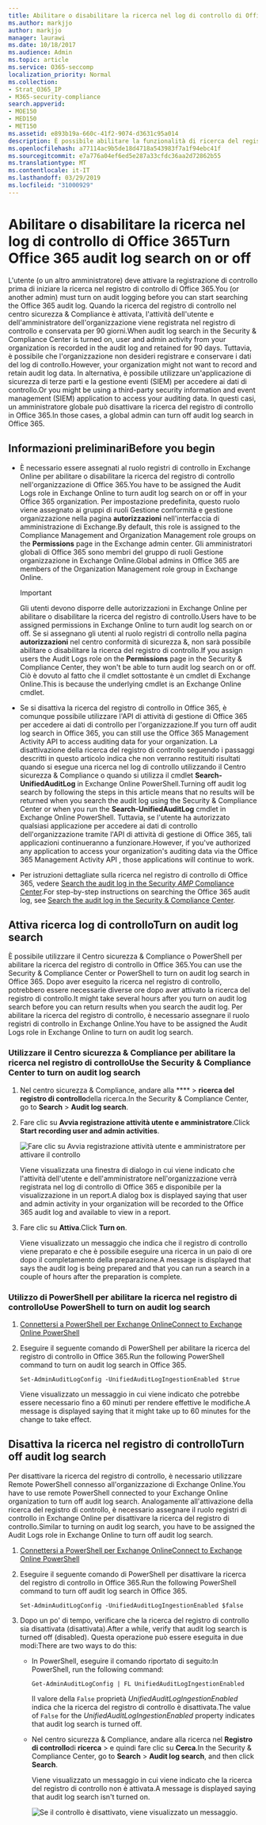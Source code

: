 ```yaml
---
title: Abilitare o disabilitare la ricerca nel log di controllo di Office 365
ms.author: markjjo
author: markjjo
manager: laurawi
ms.date: 10/18/2017
ms.audience: Admin
ms.topic: article
ms.service: O365-seccomp
localization_priority: Normal
ms.collection:
- Strat_O365_IP
- M365-security-compliance
search.appverid:
- MOE150
- MED150
- MET150
ms.assetid: e893b19a-660c-41f2-9074-d3631c95a014
description: È possibile abilitare la funzionalità di ricerca del registro di controllo nel centro sicurezza & Compliance. Se si cambia idea, è possibile attivarlo in qualsiasi momento. Quando la ricerca del registro di controllo è disattivata, gli amministratori non possono eseguire ricerche nel log di controllo di Office 365 per l'attività dell'utente e dell'amministratore nell'organizzazione.
ms.openlocfilehash: a77114ac9b5de18d4718a543983f7a1f94ebc41f
ms.sourcegitcommit: e7a776a04ef6ed5e287a33cfdc36aa2d72862b55
ms.translationtype: MT
ms.contentlocale: it-IT
ms.lasthandoff: 03/29/2019
ms.locfileid: "31000929"
---
```

# <a name="turn-office-365-audit-log-search-on-or-off"></a><span data-ttu-id="fb962-105">Abilitare o disabilitare la ricerca nel log di controllo di Office 365</span><span class="sxs-lookup"><span data-stu-id="fb962-105">Turn Office 365 audit log search on or off</span></span>

<span data-ttu-id="fb962-106">L'utente (o un altro amministratore) deve attivare la registrazione di controllo prima di iniziare la ricerca nel registro di controllo di Office 365.</span><span class="sxs-lookup"><span data-stu-id="fb962-106">You (or another admin) must turn on audit logging before you can start searching the Office 365 audit log.</span></span> <span data-ttu-id="fb962-107">Quando la ricerca del registro di controllo nel centro sicurezza & Compliance è attivata, l'attività dell'utente e dell'amministratore dell'organizzazione viene registrata nel registro di controllo e conservata per 90 giorni.</span><span class="sxs-lookup"><span data-stu-id="fb962-107">When audit log search in the Security & Compliance Center is turned on, user and admin activity from your organization is recorded in the audit log and retained for 90 days.</span></span> <span data-ttu-id="fb962-108">Tuttavia, è possibile che l'organizzazione non desideri registrare e conservare i dati del log di controllo.</span><span class="sxs-lookup"><span data-stu-id="fb962-108">However, your organization might not want to record and retain audit log data.</span></span> <span data-ttu-id="fb962-109">In alternativa, è possibile utilizzare un'applicazione di sicurezza di terze parti e la gestione eventi (SIEM) per accedere ai dati di controllo.</span><span class="sxs-lookup"><span data-stu-id="fb962-109">Or you might be using a third-party security information and event management (SIEM) application to access your auditing data.</span></span> <span data-ttu-id="fb962-110">In questi casi, un amministratore globale può disattivare la ricerca del registro di controllo in Office 365.</span><span class="sxs-lookup"><span data-stu-id="fb962-110">In those cases, a global admin can turn off audit log search in Office 365.</span></span>
  
## <a name="before-you-begin"></a><span data-ttu-id="fb962-111">Informazioni preliminari</span><span class="sxs-lookup"><span data-stu-id="fb962-111">Before you begin</span></span>

- <span data-ttu-id="fb962-112">È necessario essere assegnati al ruolo registri di controllo in Exchange Online per abilitare o disabilitare la ricerca del registro di controllo nell'organizzazione di Office 365.</span><span class="sxs-lookup"><span data-stu-id="fb962-112">You have to be assigned the Audit Logs role in Exchange Online to turn audit log search on or off in your Office 365 organization.</span></span> <span data-ttu-id="fb962-113">Per impostazione predefinita, questo ruolo viene assegnato ai gruppi di ruoli Gestione conformità e gestione organizzazione nella pagina **autorizzazioni** nell'interfaccia di amministrazione di Exchange.</span><span class="sxs-lookup"><span data-stu-id="fb962-113">By default, this role is assigned to the Compliance Management and Organization Management role groups on the **Permissions** page in the Exchange admin center.</span></span> <span data-ttu-id="fb962-114">Gli amministratori globali di Office 365 sono membri del gruppo di ruoli Gestione organizzazione in Exchange Online.</span><span class="sxs-lookup"><span data-stu-id="fb962-114">Global admins in Office 365 are members of the Organization Management role group in Exchange Online.</span></span> 
    
    > [!IMPORTANT]
    > <span data-ttu-id="fb962-115">Gli utenti devono disporre delle autorizzazioni in Exchange Online per abilitare o disabilitare la ricerca del registro di controllo.</span><span class="sxs-lookup"><span data-stu-id="fb962-115">Users have to be assigned permissions in Exchange Online to turn audit log search on or off.</span></span> <span data-ttu-id="fb962-116">Se si assegnano gli utenti al ruolo registri di controllo nella pagina **autorizzazioni** nel centro conformità di sicurezza &, non sarà possibile abilitare o disabilitare la ricerca del registro di controllo.</span><span class="sxs-lookup"><span data-stu-id="fb962-116">If you assign users the Audit Logs role on the **Permissions** page in the Security & Compliance Center, they won't be able to turn audit log search on or off.</span></span> <span data-ttu-id="fb962-117">Ciò è dovuto al fatto che il cmdlet sottostante è un cmdlet di Exchange Online.</span><span class="sxs-lookup"><span data-stu-id="fb962-117">This is because the underlying cmdlet is an Exchange Online cmdlet.</span></span> 
  
- <span data-ttu-id="fb962-118">Se si disattiva la ricerca del registro di controllo in Office 365, è comunque possibile utilizzare l'API di attività di gestione di Office 365 per accedere ai dati di controllo per l'organizzazione.</span><span class="sxs-lookup"><span data-stu-id="fb962-118">If you turn off audit log search in Office 365, you can still use the Office 365 Management Activity API to access auditing data for your organization.</span></span> <span data-ttu-id="fb962-119">La disattivazione della ricerca del registro di controllo seguendo i passaggi descritti in questo articolo indica che non verranno restituiti risultati quando si esegue una ricerca nel log di controllo utilizzando il Centro sicurezza & Compliance o quando si utilizza il cmdlet **Search-UnifiedAuditLog** in Exchange Online PowerShell.</span><span class="sxs-lookup"><span data-stu-id="fb962-119">Turning off audit log search by following the steps in this article means that no results will be returned when you search the audit log using the Security & Compliance Center or when you run the **Search-UnifiedAuditLog** cmdlet in Exchange Online PowerShell.</span></span> <span data-ttu-id="fb962-120">Tuttavia, se l'utente ha autorizzato qualsiasi applicazione per accedere ai dati di controllo dell'organizzazione tramite l'API di attività di gestione di Office 365, tali applicazioni continueranno a funzionare.</span><span class="sxs-lookup"><span data-stu-id="fb962-120">However, if you've authorized any application to access your organization's auditing data via the Office 365 Management Activity API , those applications will continue to work.</span></span> 
    
- <span data-ttu-id="fb962-121">Per istruzioni dettagliate sulla ricerca nel registro di controllo di Office 365, vedere [Search the audit log in the Security _AMP_ Compliance Center](search-the-audit-log-in-security-and-compliance.md).</span><span class="sxs-lookup"><span data-stu-id="fb962-121">For step-by-step instructions on searching the Office 365 audit log, see [Search the audit log in the Security & Compliance Center](search-the-audit-log-in-security-and-compliance.md).</span></span>
    
## <a name="turn-on-audit-log-search"></a><span data-ttu-id="fb962-122">Attiva ricerca log di controllo</span><span class="sxs-lookup"><span data-stu-id="fb962-122">Turn on audit log search</span></span>

<span data-ttu-id="fb962-123">È possibile utilizzare il Centro sicurezza & Compliance o PowerShell per abilitare la ricerca del registro di controllo in Office 365.</span><span class="sxs-lookup"><span data-stu-id="fb962-123">You can use the Security & Compliance Center or PowerShell to turn on audit log search in Office 365.</span></span> <span data-ttu-id="fb962-124">Dopo aver eseguito la ricerca nel registro di controllo, potrebbero essere necessarie diverse ore dopo aver attivato la ricerca del registro di controllo.</span><span class="sxs-lookup"><span data-stu-id="fb962-124">It might take several hours after you turn on audit log search before you can return results when you search the audit log.</span></span> <span data-ttu-id="fb962-125">Per abilitare la ricerca del registro di controllo, è necessario assegnare il ruolo registri di controllo in Exchange Online.</span><span class="sxs-lookup"><span data-stu-id="fb962-125">You have to be assigned the Audit Logs role in Exchange Online to turn on audit log search.</span></span>
  
### <a name="use-the-security--compliance-center-to-turn-on-audit-log-search"></a><span data-ttu-id="fb962-126">Utilizzare il Centro sicurezza & Compliance per abilitare la ricerca nel registro di controllo</span><span class="sxs-lookup"><span data-stu-id="fb962-126">Use the Security & Compliance Center to turn on audit log search</span></span>

1. <span data-ttu-id="fb962-127">Nel centro sicurezza & Compliance, andare alla \*\*\*\* \> **ricerca del registro di controllo**della ricerca.</span><span class="sxs-lookup"><span data-stu-id="fb962-127">In the Security & Compliance Center, go to **Search** \> **Audit log search**.</span></span>
    
2. <span data-ttu-id="fb962-128">Fare clic su **Avvia registrazione attività utente e amministratore**.</span><span class="sxs-lookup"><span data-stu-id="fb962-128">Click **Start recording user and admin activities**.</span></span>
    
    ![Fare clic su Avvia registrazione attività utente e amministratore per attivare il controllo](media/39a9d35f-88d0-4bbe-a962-0be2f838e2bf.png)
  
    <span data-ttu-id="fb962-130">Viene visualizzata una finestra di dialogo in cui viene indicato che l'attività dell'utente e dell'amministratore nell'organizzazione verrà registrata nel log di controllo di Office 365 e disponibile per la visualizzazione in un report.</span><span class="sxs-lookup"><span data-stu-id="fb962-130">A dialog box is displayed saying that user and admin activity in your organization will be recorded to the Office 365 audit log and available to view in a report.</span></span> 
    
3. <span data-ttu-id="fb962-131">Fare clic su **Attiva**.</span><span class="sxs-lookup"><span data-stu-id="fb962-131">Click **Turn on**.</span></span>
    
    <span data-ttu-id="fb962-132">Viene visualizzato un messaggio che indica che il registro di controllo viene preparato e che è possibile eseguire una ricerca in un paio di ore dopo il completamento della preparazione.</span><span class="sxs-lookup"><span data-stu-id="fb962-132">A message is displayed that says the audit log is being prepared and that you can run a search in a couple of hours after the preparation is complete.</span></span>
    
### <a name="use-powershell-to-turn-on-audit-log-search"></a><span data-ttu-id="fb962-133">Utilizzo di PowerShell per abilitare la ricerca nel registro di controllo</span><span class="sxs-lookup"><span data-stu-id="fb962-133">Use PowerShell to turn on audit log search</span></span>

1. [<span data-ttu-id="fb962-134">Connettersi a PowerShell per Exchange Online</span><span class="sxs-lookup"><span data-stu-id="fb962-134">Connect to Exchange Online PowerShell</span></span>](https://go.microsoft.com/fwlink/p/?LinkID=396554)
    
2. <span data-ttu-id="fb962-135">Eseguire il seguente comando di PowerShell per abilitare la ricerca del registro di controllo in Office 365.</span><span class="sxs-lookup"><span data-stu-id="fb962-135">Run the following PowerShell command to turn on audit log search in Office 365.</span></span>
    
    ```
    Set-AdminAuditLogConfig -UnifiedAuditLogIngestionEnabled $true
    ```

    <span data-ttu-id="fb962-136">Viene visualizzato un messaggio in cui viene indicato che potrebbe essere necessario fino a 60 minuti per rendere effettive le modifiche.</span><span class="sxs-lookup"><span data-stu-id="fb962-136">A message is displayed saying that it might take up to 60 minutes for the change to take effect.</span></span>
  
## <a name="turn-off-audit-log-search"></a><span data-ttu-id="fb962-137">Disattiva la ricerca nel registro di controllo</span><span class="sxs-lookup"><span data-stu-id="fb962-137">Turn off audit log search</span></span>

<span data-ttu-id="fb962-138">Per disattivare la ricerca del registro di controllo, è necessario utilizzare Remote PowerShell connesso all'organizzazione di Exchange Online.</span><span class="sxs-lookup"><span data-stu-id="fb962-138">You have to use remote PowerShell connected to your Exchange Online organization to turn off audit log search.</span></span> <span data-ttu-id="fb962-139">Analogamente all'attivazione della ricerca del registro di controllo, è necessario assegnare il ruolo registri di controllo in Exchange Online per disattivare la ricerca del registro di controllo.</span><span class="sxs-lookup"><span data-stu-id="fb962-139">Similar to turning on audit log search, you have to be assigned the Audit Logs role in Exchange Online to turn off audit log search.</span></span>
  
1. [<span data-ttu-id="fb962-140">Connettersi a PowerShell per Exchange Online</span><span class="sxs-lookup"><span data-stu-id="fb962-140">Connect to Exchange Online PowerShell</span></span>](https://go.microsoft.com/fwlink/p/?LinkID=396554)
    
2. <span data-ttu-id="fb962-141">Eseguire il seguente comando di PowerShell per disattivare la ricerca del registro di controllo in Office 365.</span><span class="sxs-lookup"><span data-stu-id="fb962-141">Run the following PowerShell command to turn off audit log search in Office 365.</span></span>
    
    ```
    Set-AdminAuditLogConfig -UnifiedAuditLogIngestionEnabled $false
    ```

3. <span data-ttu-id="fb962-142">Dopo un po' di tempo, verificare che la ricerca del registro di controllo sia disattivata (disattivata).</span><span class="sxs-lookup"><span data-stu-id="fb962-142">After a while, verify that audit log search is turned off (disabled).</span></span> <span data-ttu-id="fb962-143">Questa operazione può essere eseguita in due modi:</span><span class="sxs-lookup"><span data-stu-id="fb962-143">There are two ways to do this:</span></span>
    
    - <span data-ttu-id="fb962-144">In PowerShell, eseguire il comando riportato di seguito:</span><span class="sxs-lookup"><span data-stu-id="fb962-144">In PowerShell, run the following command:</span></span>

        ```
        Get-AdminAuditLogConfig | FL UnifiedAuditLogIngestionEnabled
        ```

        <span data-ttu-id="fb962-145">Il valore della `False` proprietà _UnifiedAuditLogIngestionEnabled_ indica che la ricerca del registro di controllo è disattivata.</span><span class="sxs-lookup"><span data-stu-id="fb962-145">The value of  `False` for the  _UnifiedAuditLogIngestionEnabled_ property indicates that audit log search is turned off.</span></span> 
    
    - <span data-ttu-id="fb962-146">Nel centro sicurezza & Compliance, andare alla ricerca nel **Registro di controllo**di **ricerca** \> e quindi fare clic su **Cerca**.</span><span class="sxs-lookup"><span data-stu-id="fb962-146">In the Security & Compliance Center, go to **Search** \> **Audit log search**, and then click **Search**.</span></span>
    
      <span data-ttu-id="fb962-147">Viene visualizzato un messaggio in cui viene indicato che la ricerca del registro di controllo non è attivata.</span><span class="sxs-lookup"><span data-stu-id="fb962-147">A message is displayed saying that audit log search isn't turned on.</span></span> 
    
      ![Se il controllo è disattivato, viene visualizzato un messaggio.](media/dca53da6-1cbe-4fa3-9860-f0d674de9538.png)
